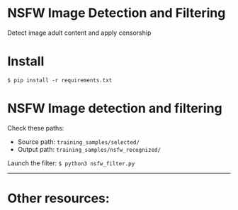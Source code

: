 # NSFW Image Detection and Filtering
Detect image adult content and apply censorship 

# Install
`$ pip install -r requirements.txt`


# NSFW Image detection and filtering

Check these paths:
* Source path: `training_samples/selected/`
* Output path: `training_samples/nsfw_recognized/`

Launch the filter:
`$ python3 nsfw_filter.py`

___

# Other resources:

